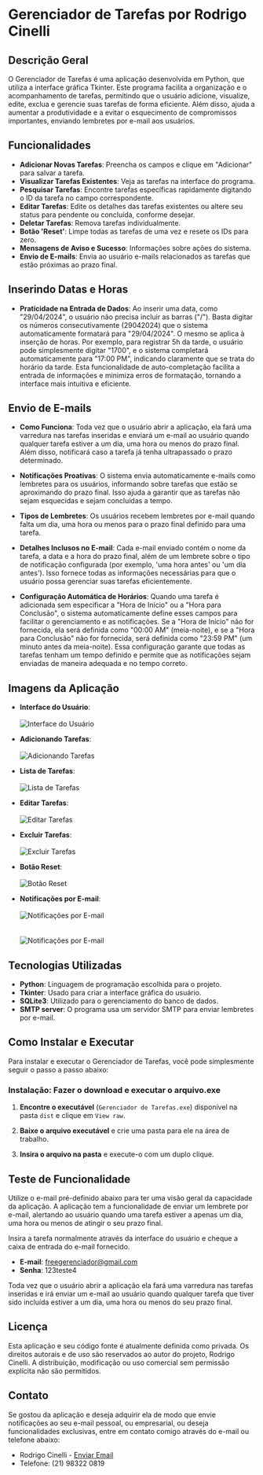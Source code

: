# Gerenciador de Tarefas por Rodrigo Cinelli

## Descrição Geral

O Gerenciador de Tarefas é uma aplicação desenvolvida em Python, que utiliza a interface gráfica Tkinter. Este programa facilita a organização e o acompanhamento de tarefas, permitindo que o usuário adicione, visualize, edite, exclua e gerencie suas tarefas de forma eficiente. Além disso, ajuda a aumentar a produtividade e a evitar o esquecimento de compromissos importantes, enviando lembretes por e-mail aos usuários.

## Funcionalidades

- **Adicionar Novas Tarefas**: Preencha os campos e clique em "Adicionar" para salvar a tarefa.
- **Visualizar Tarefas Existentes**: Veja as tarefas na interface do programa.
- **Pesquisar Tarefas**: Encontre tarefas específicas rapidamente digitando o ID da tarefa no campo correspondente. 
- **Editar Tarefas**: Edite os detalhes das tarefas existentes ou altere seu status para pendente ou concluída, conforme desejar.
- **Deletar Tarefas**: Remova tarefas individualmente.
- **Botão 'Reset'**: Limpe todas as tarefas de uma vez e resete os IDs para zero.
- **Mensagens de Aviso e Sucesso**: Informações sobre ações do sistema.
- **Envio de E-mails**: Envia ao usuário e-mails relacionados as tarefas que estão próximas ao prazo final.

## Inserindo Datas e Horas

- **Praticidade na Entrada de Dados**:  Ao inserir uma data, como "29/04/2024", o usuário não precisa incluir as barras ("/"). Basta digitar os números consecutivamente (29042024) que o sistema automaticamente formatará para "29/04/2024". O mesmo se aplica à inserção de horas. Por exemplo, para registrar 5h da tarde, o usuário pode simplesmente digitar "1700", e o sistema completará automaticamente para "17:00 PM", indicando claramente que se trata do horário da tarde. Esta funcionalidade de auto-completação facilita a entrada de informações e minimiza erros de formatação, tornando a interface mais intuitiva e eficiente.

## Envio de E-mails

- **Como Funciona**: Toda vez que o usuário abrir a aplicação, ela fará uma varredura nas tarefas inseridas e enviará um e-mail ao usuário quando qualquer tarefa estiver a um dia, uma hora ou menos do prazo final. Além disso, notificará caso a tarefa já tenha ultrapassado o prazo determinado.

- **Notificações Proativas**: O sistema envia automaticamente e-mails como lembretes para os usuários, informando sobre tarefas que estão se aproximando do prazo final. Isso ajuda a garantir que as tarefas não sejam esquecidas e sejam concluídas a tempo.

- **Tipos de Lembretes**: Os usuários recebem lembretes por e-mail quando falta um dia, uma hora ou menos para o prazo final definido para uma tarefa.

- **Detalhes Inclusos no E-mail**: Cada e-mail enviado contém o nome da tarefa, a data e a hora do prazo final, além de um lembrete sobre o tipo de notificação configurada (por exemplo, 'uma hora antes' ou 'um dia antes'). Isso fornece todas as informações necessárias para que o usuário possa gerenciar suas tarefas eficientemente.

- **Configuração Automática de Horários**: Quando uma tarefa é adicionada sem especificar a "Hora de Início" ou a "Hora para Conclusão", o sistema automaticamente define esses campos para facilitar o gerenciamento e as notificações. Se a "Hora de Início" não for fornecida, ela será definida como "00:00 AM" (meia-noite), e se a "Hora para Conclusão" não for fornecida, será definida como "23:59 PM" (um minuto antes da meia-noite). Essa configuração garante que todas as tarefas tenham um tempo definido e permite que as notificações sejam enviadas de maneira adequada e no tempo correto.

## Imagens da Aplicação

- **Interface do Usuário**:<br><br><img src="https://github.com/RodCinelli/Executavel-Gerenciador-de-Tarefas/raw/main/images/interface_de_usuario.png" alt="Interface do Usuário"><br>

- **Adicionando Tarefas**:<br><br><img src="https://github.com/RodCinelli/Executavel-Gerenciador-de-Tarefas/raw/main/images/adicionando_tarefas.png" alt="Adicionando Tarefas"><br>

- **Lista de Tarefas**:<br><br><img src="https://github.com/RodCinelli/Executavel-Gerenciador-de-Tarefas/raw/main/images/lista_de_tarefas.png" alt="Lista de Tarefas"><br>

- **Editar Tarefas**:<br><br><img src="https://github.com/RodCinelli/Executavel-Gerenciador-de-Tarefas/raw/main/images/editar_tarefas.png" alt="Editar Tarefas"><br>

- **Excluir Tarefas**:<br><br><img src="https://github.com/RodCinelli/Executavel-Gerenciador-de-Tarefas/raw/main/images/excluir_tarefas.png" alt="Excluir Tarefas"><br>

- **Botão Reset**:<br><br><img src="https://github.com/RodCinelli/Executavel-Gerenciador-de-Tarefas/raw/main/images/botao_reset.png" alt="Botão Reset"><br>

- **Notificações por E-mail**:<br><br><img src="https://github.com/RodCinelli/Executavel-Gerenciador-de-Tarefas/raw/main/images/notificacoes_por_email1.png" alt="Notificações por E-mail"><br><br><br><img src="https://github.com/RodCinelli/Executavel-Gerenciador-de-Tarefas/raw/main/images/notificacoes_por_email2.png" alt="Notificações por E-mail"><br>

## Tecnologias Utilizadas

- **Python**: Linguagem de programação escolhida para o projeto.
- **Tkinter**: Usado para criar a interface gráfica do usuário.
- **SQLite3**: Utilizado para o gerenciamento do banco de dados.
- **SMTP server**: O programa usa um servidor SMTP para enviar lembretes por e-mail.

## Como Instalar e Executar

Para instalar e executar o Gerenciador de Tarefas, você pode simplesmente seguir o passo a passo abaixo:

### Instalação: Fazer o download e executar o arquivo.exe

1. **Encontre o executável** (`Gerenciador de Tarefas.exe`) disponível na pasta `dist` e clique em `View raw`.

2. **Baixe o arquivo executável** e crie uma pasta para ele na área de trabalho.

2. **Insira o arquivo na pasta** e execute-o com um duplo clique.

## Teste de Funcionalidade

Utilize o e-mail pré-definido abaixo para ter uma visão geral da capacidade da aplicação. A aplicação tem a funcionalidade de enviar um lembrete por e-mail, alertando ao usuário quando uma tarefa estiver a apenas um dia, uma hora ou menos de atingir o seu prazo final.

Insira a tarefa normalmente através da interface do usuário e cheque a caixa de entrada do e-mail fornecido.

- **E-mail**: freegerenciador@gmail.com
- **Senha**: 123teste4

Toda vez que o usuário abrir a aplicação ela fará uma varredura nas tarefas inseridas e irá enviar um e-mail ao usuário quando qualquer tarefa que tiver sido incluída estiver a um dia, uma hora ou menos do seu prazo final.

## Licença

Esta aplicação e seu código fonte é atualmente definida como privada. Os direitos autorais e de uso são reservados ao autor do projeto, Rodrigo Cinelli. A distribuição, modificação ou uso comercial sem permissão explícita não são permitidos.

## Contato

Se gostou da aplicação e deseja adquirir ela de modo que envie notificações ao seu e-mail pessoal, ou empresarial, ou deseja funcionalidades exclusivas, entre em contato comigo através do e-mail ou telefone abaixo:

- Rodrigo Cinelli - [Enviar Email](mailto:rodcinelli@gmail.com)
- Telefone: (21) 98322 0819
